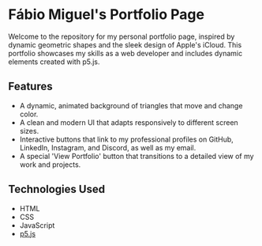 # Fábio Miguel's Portfolio Page

Welcome to the repository for my personal portfolio page, inspired by dynamic geometric shapes and the sleek design of Apple's iCloud. This portfolio showcases my skills as a web developer and includes dynamic elements created with p5.js.

## Features

- A dynamic, animated background of triangles that move and change color.
- A clean and modern UI that adapts responsively to different screen sizes.
- Interactive buttons that link to my professional profiles on GitHub, LinkedIn, Instagram, and Discord, as well as my email.
- A special 'View Portfolio' button that transitions to a detailed view of my work and projects.

## Technologies Used

- HTML
- CSS
- JavaScript
- [p5.js](https://p5js.org/)